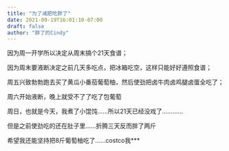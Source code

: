 ```yaml
---
title: "为了减肥吃胖了"
date: 2021-09-19T16:01:10-07:00
draft: false
author: "胖了的Cindy"
---
```


因为周一开学所以决定从周末搞个21天食谱；

因为周末要液断决定之前几天多吃点，把冰箱吃空，这样只能好好遵照食谱；

周五兴致勃勃跑去买了黄瓜小番茄葡萄柚，然后使劲把卤牛肉卤鸡腿卤蛋全吃了；

周六开始液断，晚上就受不了了吃了包葡萄

周日，也就是今天，我煮了小馄饨……所以21天已经没戏了…………

但是之前使劲吃的还在肚子里……折腾三天反而胖了两斤

希望我还能坚持把8斤葡萄柚吃了……costco我***